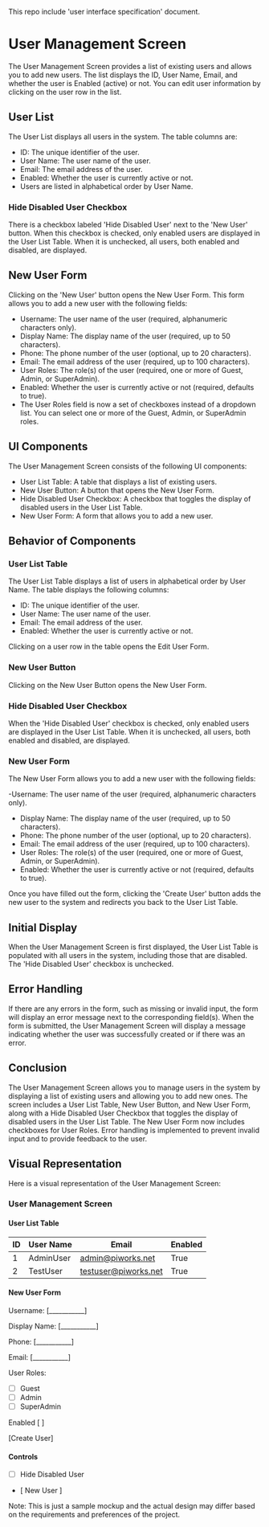 This repo include 'user interface specification' document.

# User Management Screen
The User Management Screen provides a list of existing users and allows you to add new users. The list displays the ID, User Name, Email, and whether the user is Enabled (active) or not. You can edit user information by clicking on the user row in the list.

## User List
The User List displays all users in the system. The table columns are:

- ID: The unique identifier of the user.
- User Name: The user name of the user.
- Email: The email address of the user.
- Enabled: Whether the user is currently active or not.
- Users are listed in alphabetical order by User Name.

### Hide Disabled User Checkbox
There is a checkbox labeled 'Hide Disabled User' next to the 'New User' button. When this checkbox is checked, only enabled users are displayed in the User List Table. When it is unchecked, all users, both enabled and disabled, are displayed.

## New User Form
Clicking on the 'New User' button opens the New User Form. This form allows you to add a new user with the following fields:

- Username: The user name of the user (required, alphanumeric characters only).
- Display Name: The display name of the user (required, up to 50 characters).
- Phone: The phone number of the user (optional, up to 20 characters).
- Email: The email address of the user (required, up to 100 characters).
- User Roles: The role(s) of the user (required, one or more of Guest, Admin, or SuperAdmin).
- Enabled: Whether the user is currently active or not (required, defaults to true).
- The User Roles field is now a set of checkboxes instead of a dropdown list. You can select one or more of the Guest, Admin, or SuperAdmin roles.

## UI Components
The User Management Screen consists of the following UI components:

- User List Table: A table that displays a list of existing users.
- New User Button: A button that opens the New User Form.
- Hide Disabled User Checkbox: A checkbox that toggles the display of disabled users in the User List Table.
- New User Form: A form that allows you to add a new user.

## Behavior of Components

### User List Table
The User List Table displays a list of users in alphabetical order by User Name. The table displays the following columns:

- ID: The unique identifier of the user.
- User Name: The user name of the user.
- Email: The email address of the user.
- Enabled: Whether the user is currently active or not.

Clicking on a user row in the table opens the Edit User Form.

### New User Button
Clicking on the New User Button opens the New User Form.

### Hide Disabled User Checkbox
When the 'Hide Disabled User' checkbox is checked, only enabled users are displayed in the User List Table. When it is unchecked, all users, both enabled and disabled, are displayed.

### New User Form
The New User Form allows you to add a new user with the following fields:

-Username: The user name of the user (required, alphanumeric characters only).
- Display Name: The display name of the user (required, up to 50 characters).
- Phone: The phone number of the user (optional, up to 20 characters).
- Email: The email address of the user (required, up to 100 characters).
- User Roles: The role(s) of the user (required, one or more of Guest, Admin, or SuperAdmin).
- Enabled: Whether the user is currently active or not (required, defaults to true).

Once you have filled out the form, clicking the 'Create User' button adds the new user to the system and redirects you back to the User List Table.

## Initial Display
When the User Management Screen is first displayed, the User List Table is populated with all users in the system, including those that are disabled. The 'Hide Disabled User' checkbox is unchecked.

## Error Handling
If there are any errors in the form, such as missing or invalid input, the form will display an error message next to the corresponding field(s). When the form is submitted, the User Management Screen will display a message indicating whether the user was successfully created or if there was an error.

## Conclusion
The User Management Screen allows you to manage users in the system by displaying a list of existing users and allowing you to add new ones. The screen includes a User List Table, New User Button, and New User Form, along with a Hide Disabled User Checkbox that toggles the display of disabled users in the User List Table. The New User Form now includes checkboxes for User Roles. Error handling is implemented to prevent invalid input and to provide feedback to the user.

## Visual Representation
Here is a visual representation of the User Management Screen:

### User Management Screen

#### User List Table

| ID | User Name   | Email          | Enabled |
|----|-------------|----------------|---------|
| 1  | AdminUser| admin@piworks.net |  True   |
| 2  | TestUser| testuser@piworks.net | True  |

#### New User Form

Username:  [___________]

Display Name: [___________]

Phone: [___________]

Email: [___________]

User Roles:
- [ ] Guest
- [ ] Admin
- [ ] SuperAdmin

Enabled [ ] 

[Create User]

#### Controls

- [ ] Hide Disabled User
- [ New User ]
 
Note: This is just a sample mockup and the actual design may differ based on the requirements and preferences of the project.




